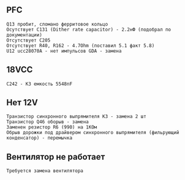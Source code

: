 ## PFC
	Q13 пробит, сломано ферритовое кольцо
	Осутствует С131 (Dither rate capacitor) - 2.2нФ (подобрал по документации)
	Отсутствует С205
	Отсутствует R40, R162 - 4.7Ohm (поставил 5.1 факт 5.8)
	U12 ucc28070A - нет импульсов GDA - замена
##	18VCC
	С242 - КЗ емкость 5548nF
## Нет 12V 
	Транзистор синхронного выпрямителя КЗ - замена 2 шт
	Транзистор Q46 оборыв - замена
	Заменен резистор R6 (990) на 1КОм
	Обрыв дорожки под драйвером синхронного выпрямителя (фильрующий конденсатор) - перемычка
## Вентилятор не работает 
	Требуется замена вентилятора
